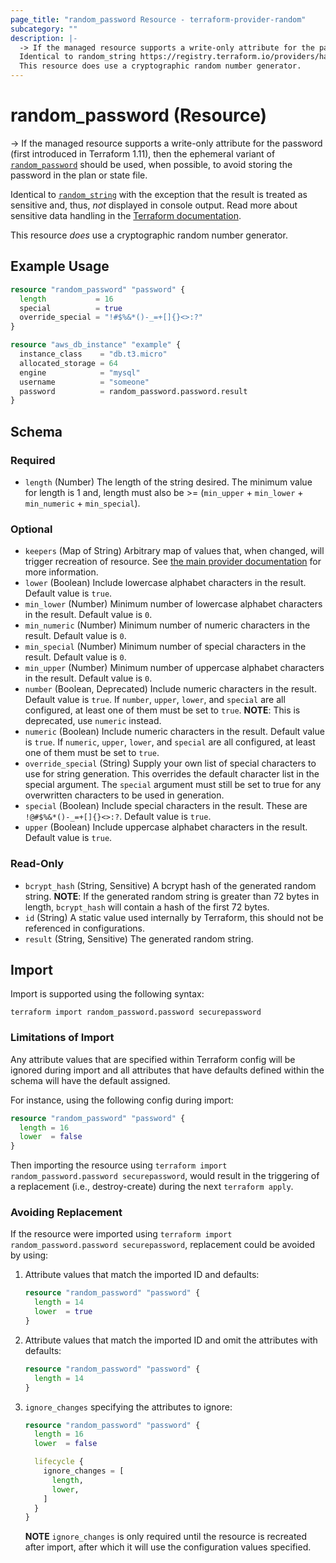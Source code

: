 ```yaml
---
page_title: "random_password Resource - terraform-provider-random"
subcategory: ""
description: |-
  -> If the managed resource supports a write-only attribute for the password (first introduced in Terraform 1.11), then the ephemeral variant of random_password https://registry.terraform.io/providers/hashicorp/random/latest/docs/ephemeral-resources/password should be used, when possible, to avoid storing the password in the plan or state file.
  Identical to random_string https://registry.terraform.io/providers/hashicorp/random/latest/docs/resources/string with the exception that the result is treated as sensitive and, thus, not displayed in console output. Read more about sensitive data handling in the Terraform documentation https://developer.hashicorp.com/terraform/language/state/sensitive-data.
  This resource does use a cryptographic random number generator.
---
```


# random_password (Resource)

-> If the managed resource supports a write-only attribute for the password (first introduced in Terraform 1.11), then the ephemeral variant of [`random_password`](https://registry.terraform.io/providers/hashicorp/random/latest/docs/ephemeral-resources/password) should be used, when possible, to avoid storing the password in the plan or state file.

Identical to [`random_string`](https://registry.terraform.io/providers/hashicorp/random/latest/docs/resources/string) with the exception that the result is treated as sensitive and, thus, _not_ displayed in console output. Read more about sensitive data handling in the [Terraform documentation](https://developer.hashicorp.com/terraform/language/state/sensitive-data).

This resource *does* use a cryptographic random number generator.

## Example Usage

```terraform
resource "random_password" "password" {
  length           = 16
  special          = true
  override_special = "!#$%&*()-_=+[]{}<>:?"
}

resource "aws_db_instance" "example" {
  instance_class    = "db.t3.micro"
  allocated_storage = 64
  engine            = "mysql"
  username          = "someone"
  password          = random_password.password.result
}
```

<!-- schema generated by tfplugindocs -->
## Schema

### Required

- `length` (Number) The length of the string desired. The minimum value for length is 1 and, length must also be >= (`min_upper` + `min_lower` + `min_numeric` + `min_special`).

### Optional

- `keepers` (Map of String) Arbitrary map of values that, when changed, will trigger recreation of resource. See [the main provider documentation](../index.html) for more information.
- `lower` (Boolean) Include lowercase alphabet characters in the result. Default value is `true`.
- `min_lower` (Number) Minimum number of lowercase alphabet characters in the result. Default value is `0`.
- `min_numeric` (Number) Minimum number of numeric characters in the result. Default value is `0`.
- `min_special` (Number) Minimum number of special characters in the result. Default value is `0`.
- `min_upper` (Number) Minimum number of uppercase alphabet characters in the result. Default value is `0`.
- `number` (Boolean, Deprecated) Include numeric characters in the result. Default value is `true`. If `number`, `upper`, `lower`, and `special` are all configured, at least one of them must be set to `true`. **NOTE**: This is deprecated, use `numeric` instead.
- `numeric` (Boolean) Include numeric characters in the result. Default value is `true`. If `numeric`, `upper`, `lower`, and `special` are all configured, at least one of them must be set to `true`.
- `override_special` (String) Supply your own list of special characters to use for string generation.  This overrides the default character list in the special argument.  The `special` argument must still be set to true for any overwritten characters to be used in generation.
- `special` (Boolean) Include special characters in the result. These are `!@#$%&*()-_=+[]{}<>:?`. Default value is `true`.
- `upper` (Boolean) Include uppercase alphabet characters in the result. Default value is `true`.

### Read-Only

- `bcrypt_hash` (String, Sensitive) A bcrypt hash of the generated random string. **NOTE**: If the generated random string is greater than 72 bytes in length, `bcrypt_hash` will contain a hash of the first 72 bytes.
- `id` (String) A static value used internally by Terraform, this should not be referenced in configurations.
- `result` (String, Sensitive) The generated random string.

## Import

Import is supported using the following syntax:

```shell
terraform import random_password.password securepassword
```

### Limitations of Import

Any attribute values that are specified within Terraform config will be
ignored during import and all attributes that have defaults defined within
the schema will have the default assigned.

For instance, using the following config during import:
```terraform
resource "random_password" "password" {
  length = 16
  lower  = false
}
```

Then importing the resource using `terraform import random_password.password securepassword`,
would result in the triggering of a replacement (i.e., destroy-create) during the next
`terraform apply`.

### Avoiding Replacement

If the resource were imported using `terraform import random_password.password securepassword`,
replacement could be avoided by using:

1. Attribute values that match the imported ID and defaults:

    ```terraform
    resource "random_password" "password" {
      length = 14
      lower  = true
    }
    ```


2. Attribute values that match the imported ID and omit the attributes with defaults:

    ```terraform
    resource "random_password" "password" {
      length = 14
    }
    ```


3. `ignore_changes` specifying the attributes to ignore:

    ```terraform
    resource "random_password" "password" {
      length = 16
      lower  = false

      lifecycle {
        ignore_changes = [
          length,
          lower,
        ]
      }
    }
    ```

    **NOTE** `ignore_changes` is only required until the resource is recreated after import,
    after which it will use the configuration values specified.
